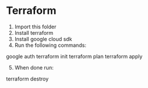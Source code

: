 # Terraform

1. Import this folder
2. Install terraform
3. Install google cloud sdk
4. Run the following commands:

google auth
terraform init
terraform plan
terraform apply

5. When done run:

terraform destroy
